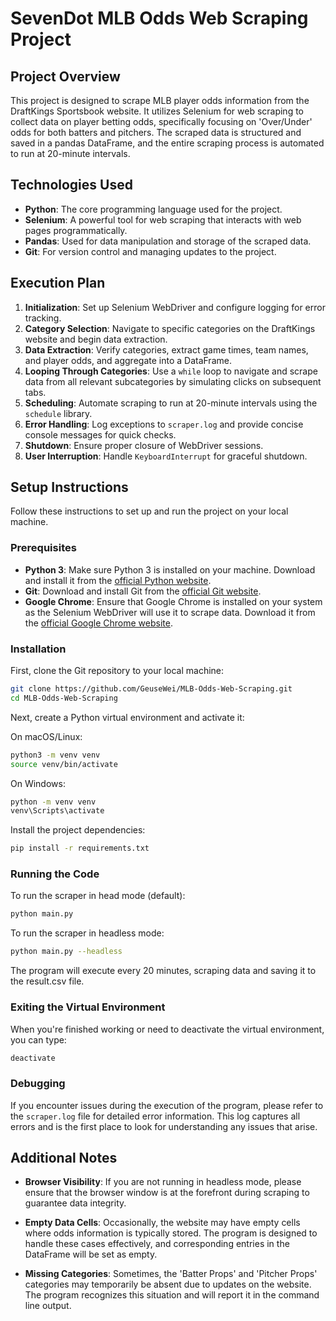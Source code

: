 # SevenDot MLB Odds Web Scraping Project

## Project Overview
This project is designed to scrape MLB player odds information from the DraftKings Sportsbook website. It utilizes Selenium for web scraping to collect data on player betting odds, specifically focusing on 'Over/Under' odds for both batters and pitchers. The scraped data is structured and saved in a pandas DataFrame, and the entire scraping process is automated to run at 20-minute intervals.

## Technologies Used

- **Python**: The core programming language used for the project.
- **Selenium**: A powerful tool for web scraping that interacts with web pages programmatically.
- **Pandas**: Used for data manipulation and storage of the scraped data.
- **Git**: For version control and managing updates to the project.

## Execution Plan

1. **Initialization**: Set up Selenium WebDriver and configure logging for error tracking.
2. **Category Selection**: Navigate to specific categories on the DraftKings website and begin data extraction.
3. **Data Extraction**: Verify categories, extract game times, team names, and player odds, and aggregate into a DataFrame.
4. **Looping Through Categories**: Use a `while` loop to navigate and scrape data from all relevant subcategories by simulating clicks on subsequent tabs.
5. **Scheduling**: Automate scraping to run at 20-minute intervals using the `schedule` library.
6. **Error Handling**: Log exceptions to `scraper.log` and provide concise console messages for quick checks.
7. **Shutdown**: Ensure proper closure of WebDriver sessions.
8. **User Interruption**: Handle `KeyboardInterrupt` for graceful shutdown.
## Setup Instructions

Follow these instructions to set up and run the project on your local machine.

### Prerequisites

- **Python 3**: Make sure Python 3 is installed on your machine. Download and install it from the [official Python website](https://www.python.org/downloads/).
- **Git**: Download and install Git from the [official Git website](https://git-scm.com/downloads).
- **Google Chrome**: Ensure that Google Chrome is installed on your system as the Selenium WebDriver will use it to scrape data. Download it from the [official Google Chrome website](https://www.google.com/chrome/).

### Installation

First, clone the Git repository to your local machine:

```bash
git clone https://github.com/GeuseWei/MLB-Odds-Web-Scraping.git
cd MLB-Odds-Web-Scraping
```

Next, create a Python virtual environment and activate it:

On macOS/Linux:

```bash
python3 -m venv venv
source venv/bin/activate
```

On Windows:

```bash
python -m venv venv
venv\Scripts\activate
```

Install the project dependencies:

```bash
pip install -r requirements.txt
```

### Running the Code

To run the scraper in head mode (default):

```bash
python main.py
```

To run the scraper in headless mode:

```bash
python main.py --headless
```

The program will execute every 20 minutes, scraping data and saving it to the result.csv file.

### Exiting the Virtual Environment

When you're finished working or need to deactivate the virtual environment, you can type:

```bash
deactivate
```

### Debugging
If you encounter issues during the execution of the program, please refer to the `scraper.log`  file for detailed error information. This log captures all errors and is the first place to look for understanding any issues that arise. 

## Additional Notes

- **Browser Visibility**: If you are not running in headless mode, please ensure that the browser window is at the forefront during scraping to guarantee data integrity.

- **Empty Data Cells**: Occasionally, the website may have empty cells where odds information is typically stored. The program is designed to handle these cases effectively, and corresponding entries in the DataFrame will be set as empty.

- **Missing Categories**: Sometimes, the 'Batter Props' and 'Pitcher Props' categories may temporarily be absent due to updates on the website. The program recognizes this situation and will report it in the command line output.
